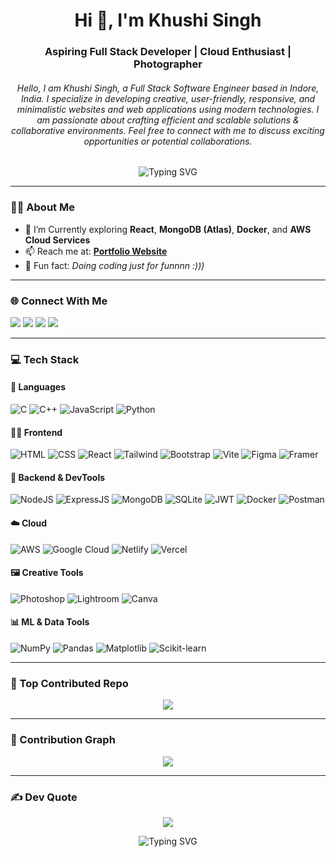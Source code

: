 <h1 align="center">Hi 👋, I'm Khushi Singh</h1>
<h3 align="center">Aspiring Full Stack Developer | Cloud Enthusiast | Photographer</h3>
<h6 align="center">Hello, I am Khushi Singh, a  Full Stack Software Engineer based in Indore, India. I specialize in developing creative, user-friendly, responsive, and minimalistic websites and web applications using modern technologies. I am passionate about crafting efficient and scalable solutions & collaborative environments. Feel free to connect with me to discuss exciting opportunities or potential collaborations.</h6>

<p align="center">
  <img src="https://readme-typing-svg.herokuapp.com?font=Fira+Code&size=22&duration=3000&pause=1000&center=true&width=435&lines=Full+Stack+Developer;React+%7C+Node.js+%7C+MongoDB;Cloud+%7C+Docker+%7C+DevOps+Learner;Photography+%7C+Design+Lover" alt="Typing SVG" />
</p>



---

### 👨‍💻 About Me

- 🌱 I’m Currently exploring **React**, **MongoDB (Atlas)**, **Docker**, and **AWS Cloud Services**
- 📫 Reach me at: **[Portfolio Website](https://abhijeetbhale.github.io/Portfolio/)**
- 🎯 Fun fact: *Doing coding just for funnnn :)))*

  
---

### 🌐 Connect With Me

<p align="left">
  <a href="https://www.instagram.com/_beingkhushyy" target="_blank"><img src="https://img.shields.io/badge/Instagram-%23E4405F.svg?style=for-the-badge&logo=instagram&logoColor=white" /></a>
  <a href="https://www.linkedin.com/in/khushi-singh-16b3612a4" target="_blank"><img src="https://img.shields.io/badge/LinkedIn-%230077B5.svg?style=for-the-badge&logo=linkedin&logoColor=white" /></a>
  <a href="https://pinterest.com/Khushi" target="_blank"><img src="https://img.shields.io/badge/Pinterest-%23E60023.svg?style=for-the-badge&logo=pinterest&logoColor=white" /></a>
  <a href="mailto:singhkhushi5878@gmail.com"><img src="https://img.shields.io/badge/Gmail-D14836?style=for-the-badge&logo=gmail&logoColor=white" /></a>
</p>

---

### 💻 Tech Stack

#### 🚀 Languages
![C](https://img.shields.io/badge/C-00599C?style=for-the-badge&logo=c&logoColor=white)
![C++](https://img.shields.io/badge/C++-00599C?style=for-the-badge&logo=c%2B%2B&logoColor=white)
![JavaScript](https://img.shields.io/badge/JavaScript-323330?style=for-the-badge&logo=javascript&logoColor=F7DF1E)
![Python](https://img.shields.io/badge/Python-3776AB?style=for-the-badge&logo=python&logoColor=white)

#### 🧑‍🎨 Frontend
![HTML](https://img.shields.io/badge/HTML5-E34F26?style=for-the-badge&logo=html5&logoColor=white)
![CSS](https://img.shields.io/badge/CSS3-1572B6?style=for-the-badge&logo=css3&logoColor=white)
![React](https://img.shields.io/badge/React-20232A?style=for-the-badge&logo=react&logoColor=61DAFB)
![Tailwind](https://img.shields.io/badge/TailwindCSS-38B2AC?style=for-the-badge&logo=tailwind-css&logoColor=white)
![Bootstrap](https://img.shields.io/badge/Bootstrap-7952B3?style=for-the-badge&logo=bootstrap&logoColor=white)
![Vite](https://img.shields.io/badge/Vite-646CFF?style=for-the-badge&logo=vite&logoColor=white)
![Figma](https://img.shields.io/badge/Figma-F24E1E?style=for-the-badge&logo=figma&logoColor=white)
![Framer](https://img.shields.io/badge/Framer-black?style=for-the-badge&logo=framer&logoColor=blue)

#### 🧠 Backend & DevTools
![NodeJS](https://img.shields.io/badge/Node.js-339933?style=for-the-badge&logo=nodedotjs&logoColor=white)
![ExpressJS](https://img.shields.io/badge/Express.js-404D59?style=for-the-badge)
![MongoDB](https://img.shields.io/badge/MongoDB-4ea94b?style=for-the-badge&logo=mongodb&logoColor=white)
![SQLite](https://img.shields.io/badge/SQLite-07405E?style=for-the-badge&logo=sqlite&logoColor=white)
![JWT](https://img.shields.io/badge/JWT-black?style=for-the-badge&logo=JSON%20web%20tokens)
![Docker](https://img.shields.io/badge/Docker-2496ED?style=for-the-badge&logo=docker&logoColor=white)
![Postman](https://img.shields.io/badge/Postman-FF6C37?style=for-the-badge&logo=postman&logoColor=white)

#### ☁️ Cloud
![AWS](https://img.shields.io/badge/AWS-232F3E?style=for-the-badge&logo=amazon-aws&logoColor=FF9900)
![Google Cloud](https://img.shields.io/badge/Google%20Cloud-4285F4?style=for-the-badge&logo=google-cloud&logoColor=white)
![Netlify](https://img.shields.io/badge/Netlify-00C7B7?style=for-the-badge&logo=netlify&logoColor=white)
![Vercel](https://img.shields.io/badge/Vercel-000000?style=for-the-badge&logo=vercel&logoColor=white)

#### 🖼️ Creative Tools
![Photoshop](https://img.shields.io/badge/Adobe%20Photoshop-31A8FF?style=for-the-badge&logo=adobephotoshop&logoColor=white)
![Lightroom](https://img.shields.io/badge/Adobe%20Lightroom-31A8FF?style=for-the-badge&logo=adobelightroom&logoColor=white)
![Canva](https://img.shields.io/badge/Canva-00C4CC?style=for-the-badge&logo=canva&logoColor=white)

#### 📊 ML & Data Tools
![NumPy](https://img.shields.io/badge/NumPy-013243?style=for-the-badge&logo=numpy&logoColor=white)
![Pandas](https://img.shields.io/badge/Pandas-150458?style=for-the-badge&logo=pandas&logoColor=white)
![Matplotlib](https://img.shields.io/badge/Matplotlib-ffffff?style=for-the-badge&logo=matplotlib&logoColor=black)
![Scikit-learn](https://img.shields.io/badge/Scikit--learn-F7931E?style=for-the-badge&logo=scikit-learn&logoColor=white)

---

### 📌 Top Contributed Repo
<p align="center">
  <img src="https://github-contributor-stats.vercel.app/api?username=KhushiSingh&limit=5&theme=dark&combine_all_yearly_contributions=true" />
</p>

---

### 🧩 Contribution Graph

<p align="center">
  <img src="https://github-readme-activity-graph.vercel.app/graph?username=KhushiSingh&theme=react-dark&hide_border=true" />
</p>

---

### ✍️ Dev Quote
<p align="center">
  <img src="https://quotes-github-readme.vercel.app/api?type=horizontal&theme=radical" />
</p>



<p align="center">
  <img src="https://readme-typing-svg.herokuapp.com?font=Fira+Code&size=22&duration=3000&pause=1000&center=true&width=435&lines=@isocyanideisgood+%7C+@cam_worlddsinghkhushi5878@gmail@gmail.com;KhushiSingh✌️👨‍💻" alt="Typing SVG" />
</p>

<!-- Made with ❤️ by KhushiSingh -->
